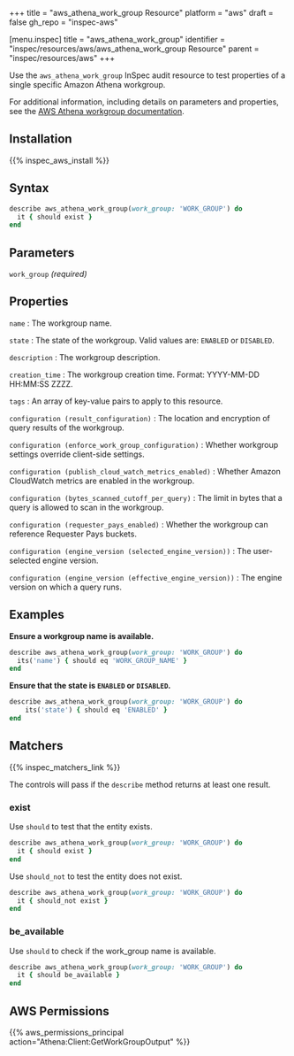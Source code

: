 +++
title = "aws_athena_work_group Resource"
platform = "aws"
draft = false
gh_repo = "inspec-aws"

[menu.inspec]
title = "aws_athena_work_group"
identifier = "inspec/resources/aws/aws_athena_work_group Resource"
parent = "inspec/resources/aws"
+++

Use the `aws_athena_work_group` InSpec audit resource to test properties of a single specific Amazon Athena workgroup.

For additional information, including details on parameters and properties, see the [AWS Athena workgroup documentation](https://docs.aws.amazon.com/AWSCloudFormation/latest/UserGuide/aws-resource-athena-workgroup.html).

## Installation

{{% inspec_aws_install %}}

## Syntax

```ruby
describe aws_athena_work_group(work_group: 'WORK_GROUP') do
  it { should exist }
end
```

## Parameters

`work_group` _(required)_

## Properties

`name`
: The workgroup name.

`state`
: The state of the workgroup. Valid values are: `ENABLED` or `DISABLED`.

`description`
: The workgroup description.

`creation_time`
: The workgroup creation time. Format: YYYY-MM-DD HH:MM:SS ZZZZ.

`tags`
: An array of key-value pairs to apply to this resource.

`configuration (result_configuration)`
: The location and encryption of query results of the workgroup.

`configuration (enforce_work_group_configuration)`
: Whether workgroup settings override client-side settings.

`configuration (publish_cloud_watch_metrics_enabled)`
: Whether Amazon CloudWatch metrics are enabled in the workgroup.

`configuration (bytes_scanned_cutoff_per_query)`
: The limit in bytes that a query is allowed to scan in the workgroup.

`configuration (requester_pays_enabled)`
: Whether the workgroup can reference Requester Pays buckets.

`configuration (engine_version (selected_engine_version))`
: The user-selected engine version.

`configuration (engine_version (effective_engine_version))`
: The engine version on which a query runs.

## Examples

**Ensure a workgroup name is available.**

```ruby
describe aws_athena_work_group(work_group: 'WORK_GROUP') do
  its('name') { should eq 'WORK_GROUP_NAME' }
end
```

**Ensure that the state is `ENABLED` or `DISABLED`.**

```ruby
describe aws_athena_work_group(work_group: 'WORK_GROUP') do
    its('state') { should eq 'ENABLED' }
end
```

## Matchers

{{% inspec_matchers_link %}}

The controls will pass if the `describe` method returns at least one result.

### exist

Use `should` to test that the entity exists.

```ruby
describe aws_athena_work_group(work_group: 'WORK_GROUP') do
  it { should exist }
end
```

Use `should_not` to test the entity does not exist.

```ruby
describe aws_athena_work_group(work_group: 'WORK_GROUP') do
  it { should_not exist }
end
```

### be_available

Use `should` to check if the work_group name is available.

```ruby
describe aws_athena_work_group(work_group: 'WORK_GROUP') do
  it { should be_available }
end
```

## AWS Permissions

{{% aws_permissions_principal action="Athena:Client:GetWorkGroupOutput" %}}
